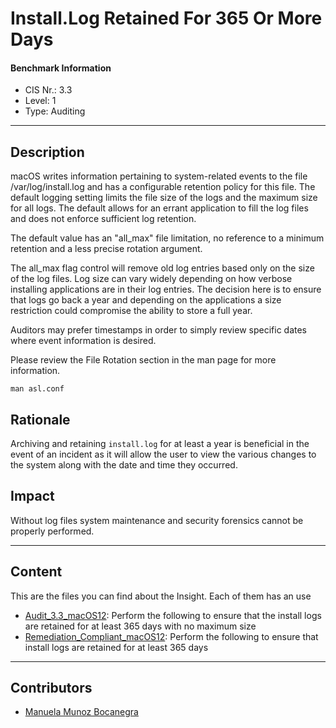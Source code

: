 # Install.Log Retained For 365 Or More Days
#### Benchmark Information
- CIS Nr.: 3.3
- Level: 1
- Type: Auditing
------------------------
## Description

macOS writes information pertaining to system-related events to the file /var/log/install.log and has a configurable retention policy for this file. The default logging setting limits the file size of the logs and the maximum size for all logs. The default allows for an errant application to fill the log files and does not enforce sufficient log retention. 

The default value has an "all_max" file limitation, no reference to a minimum retention and a less precise rotation argument.

The all_max flag control will remove old log entries based only on the size of the log files. Log size can vary widely depending on how verbose installing applications are in their log entries. The decision here is to ensure that logs go back a year and depending on the applications a size restriction could compromise the ability to store a full year.

Auditors may prefer timestamps in order to simply review specific dates where event information is desired.

Please review the File Rotation section in the man page for more information.

```man asl.conf```

## Rationale

Archiving and retaining ```install.log``` for at least a year is beneficial in the event of an incident as it will allow the user to view the various changes to the system along with the date and time they occurred.

## Impact

Without log files system maintenance and security forensics cannot be properly performed.

---
## Content
This are the files you can find about the Insight. Each of them has an use 
* [Audit_3.3_macOS12](https://github.com/apfelwerk/JamfProtectInsights/blob/main/AuditingType/CIS_3.3_Install.Log%20Retained%20For%20365%20Or%20More%20Days/Audit_3.3_macOS12.sh): Perform the following to ensure that the install logs are retained for at least 365 days with no maximum size
* [Remediation_Compliant_macOS12](https://github.com/apfelwerk/JamfProtectInsights/blob/main/AuditingType/CIS_3.3_Install.Log%20Retained%20For%20365%20Or%20More%20Days/Remediation_mobileconfig_macOS12.md): Perform the following to ensure that install logs are retained for at least 365 days
------------------------------------------------------------------------------------------------------------------------------------------------------------------------------------------------------------------------------------------------------------------------------------------------------------------------------
## Contributors
* [Manuela Munoz Bocanegra](https://github.com/manuelamunoz)